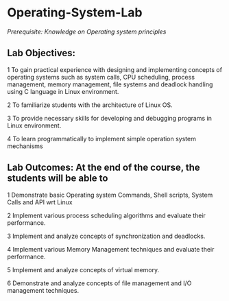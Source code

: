 # Operating-System-Lab

_Prerequisite: Knowledge on Operating system principles_

## Lab Objectives:

1 To gain practical experience with designing and implementing concepts of operating
systems such as system calls, CPU scheduling, process management, memory management,
file systems and deadlock handling using C language in Linux environment.

2 To familiarize students with the architecture of Linux OS.

3 To provide necessary skills for developing and debugging programs in Linux environment.

4 To learn programmatically to implement simple operation system mechanisms

## Lab Outcomes: At the end of the course, the students will be able to

1 Demonstrate basic Operating system Commands, Shell scripts, System Calls and API wrt
Linux

2 Implement various process scheduling algorithms and evaluate their performance.

3 Implement and analyze concepts of synchronization and deadlocks.

4 Implement various Memory Management techniques and evaluate their performance.

5 Implement and analyze concepts of virtual memory.

6 Demonstrate and analyze concepts of file management and I/O management techniques.
